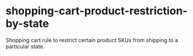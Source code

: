 # shopping-cart-product-restriction-by-state
Shopping cart rule to restrict certain product SKUs from shipping to a particular state.

